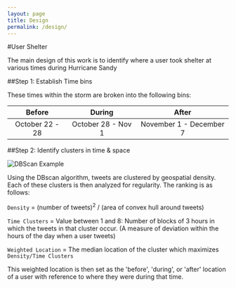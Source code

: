 ```yaml
---
layout: page
title: Design
permalink: /design/
---
```


#User Shelter

The main design of this work is to identify where a user took shelter at various times during Hurricane Sandy


##Step 1: Establish Time bins

These times within the storm are broken into the following bins:

Before | During | After
:-----:| :-----:| :----:
October 22 - 28 | October 28 - Nov 1 | November 1 - December 7 |


##Step 2: Identify clusters in time & space

![DBScan Example]({{site.baseurl}}/img_exports/DB_Scan_GoogleEarth.png "Triangle Ratios")

Using the DBscan algorithm, tweets are clustered by geospatial density.  Each of these clusters is then analyzed for regularity.  The ranking is as follows:

```Density``` = (number of tweets)<sup>2</sup> / (area of convex hull around tweets)

```Time Clusters``` = Value between 1 and 8: Number of blocks of 3 hours in which the tweets in that cluster occur.  (A measure of deviation within the hours of the day when a user tweets)

```Weighted Location``` = The median location of the cluster which maximizes ```Density/Time Clusters```

This weighted location is then set as the 'before', 'during', or 'after' location of a user with reference to where they were during that time.
